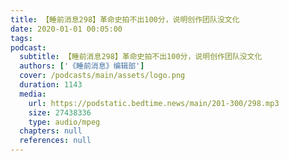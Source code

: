 ```yaml
---
title: 【睡前消息298】革命史拍不出100分，说明创作团队没文化
date: 2020-01-01 00:05:00
tags:
podcast:
  subtitle: 【睡前消息298】革命史拍不出100分，说明创作团队没文化
  authors: ['《睡前消息》编辑部']
  cover: /podcasts/main/assets/logo.png
  duration: 1143
  media:
    url: https://podstatic.bedtime.news/main/201-300/298.mp3
    size: 27438336
    type: audio/mpeg
  chapters: null
  references: null
---
```


